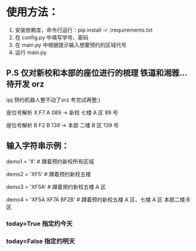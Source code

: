 # 使用方法：

1. 安装依赖库，命令行运行：pip install -r .\requirements.txt
2. 在 config.py 中填写学号、密码
3. 在 main.py 中根据提示输入想要预约的区域代号
4. 运行 main.py

## P.S 仅对新校和本部的座位进行的梳理 铁道和湘雅... 待开发 orz

qq 预约机器人整不动了orz 考完试再整:)

座位号解析 X F7 A 089 → 新校 七楼 A 区 89 号

座位号解析 B F2 B 139 → 本部 二楼 B 区 139 号

## 输入字符串示例：

demo1 = 'X' # 蹲着预约新校所有区域

demo2 = 'XF5' # 蹲着预约新校五楼

demo3 = 'XF5A' # 蹲着预约新校五楼 A 区

demo4 = 'XF5A XF7A BF2B' # 蹲着预约新校五楼 A 区、七楼 A 区 本部二楼 B 区 

### today=True 指定约今天

### today=False 指定约明天
